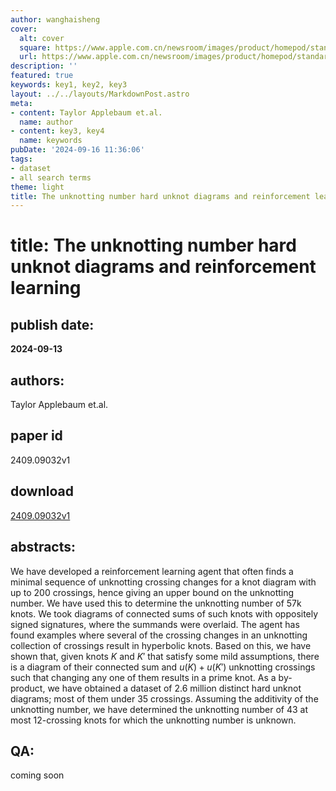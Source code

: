 ```yaml
---
author: wanghaisheng
cover:
  alt: cover
  square: https://www.apple.com.cn/newsroom/images/product/homepod/standard/Apple-HomePod-hero-230118_big.jpg.large_2x.jpg
  url: https://www.apple.com.cn/newsroom/images/product/homepod/standard/Apple-HomePod-hero-230118_big.jpg.large_2x.jpg
description: ''
featured: true
keywords: key1, key2, key3
layout: ../../layouts/MarkdownPost.astro
meta:
- content: Taylor Applebaum et.al.
  name: author
- content: key3, key4
  name: keywords
pubDate: '2024-09-16 11:36:06'
tags:
- dataset
- all search terms
theme: light
title: The unknotting number hard unknot diagrams and reinforcement learning
---
```


# title: The unknotting number hard unknot diagrams and reinforcement learning 
## publish date: 
**2024-09-13** 
## authors: 
  Taylor Applebaum et.al. 
## paper id
2409.09032v1
## download
[2409.09032v1](http://arxiv.org/abs/2409.09032v1)
## abstracts:
We have developed a reinforcement learning agent that often finds a minimal sequence of unknotting crossing changes for a knot diagram with up to 200 crossings, hence giving an upper bound on the unknotting number. We have used this to determine the unknotting number of 57k knots. We took diagrams of connected sums of such knots with oppositely signed signatures, where the summands were overlaid. The agent has found examples where several of the crossing changes in an unknotting collection of crossings result in hyperbolic knots. Based on this, we have shown that, given knots $K$ and $K'$ that satisfy some mild assumptions, there is a diagram of their connected sum and $u(K) + u(K')$ unknotting crossings such that changing any one of them results in a prime knot. As a by-product, we have obtained a dataset of 2.6 million distinct hard unknot diagrams; most of them under 35 crossings. Assuming the additivity of the unknotting number, we have determined the unknotting number of 43 at most 12-crossing knots for which the unknotting number is unknown.
## QA:
coming soon
